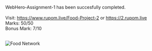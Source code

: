 WebHero-Assignment-1 has been succesfully completed. <br> <br>
Visit: https://www.rupom.live/Food-Project-2 or https://2.rupom.live <br>
Marks: 50/50 <br>
Bonus Mark: 7/10 <br> <br>

![Food Network](https://files.rupom.live/static/media/img/Food-Network.png)
